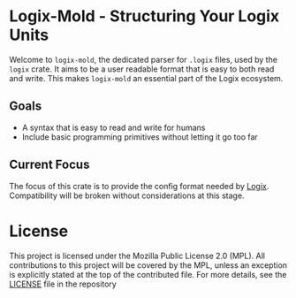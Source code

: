 # Logix-Mold - Structuring Your Logix Units

Welcome to `logix-mold`, the dedicated parser for `.logix` files, used by the `logix` crate. It aims to be a user readable format that is easy to both read and write. This makes `logix-mold` an essential part of the Logix ecosystem.

## Goals

- A syntax that is easy to read and write for humans
- Include basic programming primitives without letting it go too far

## Current Focus

The focus of this crate is to provide the config format needed by [Logix](https://github.com/logix-tool/logix). Compatibility will be broken without considerations at this stage.

# License

This project is licensed under the Mozilla Public License 2.0 (MPL). All contributions to this project will be covered by the MPL, unless an exception is explicitly stated at the top of the contributed file. For more details, see the [LICENSE](LICENSE) file in the repository
